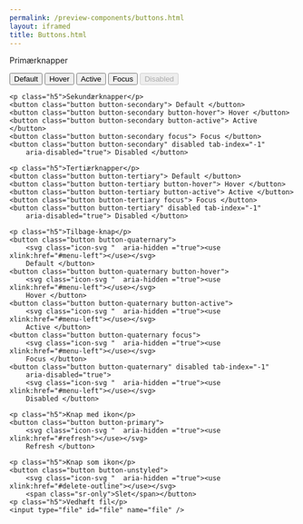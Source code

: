 ```yaml
--- 
permalink: /preview-components/buttons.html
layout: iframed 
title: Buttons.html
---
```

<div class="container pb-8">
    <p class="h5">Primærknapper</p>
    <button class="button button-primary"> Default </button>
    <button class="button button-primary button-hover"> Hover </button>
    <button class="button button-primary button-active"> Active </button>
    <button class="button button-primary focus"> Focus </button>
    <button class="button button-primary" disabled tab-index="-1"
        aria-disabled="true"> Disabled </button>

    <p class="h5">Sekundærknapper</p>
    <button class="button button-secondary"> Default </button>
    <button class="button button-secondary button-hover"> Hover </button>
    <button class="button button-secondary button-active"> Active </button>
    <button class="button button-secondary focus"> Focus </button>
    <button class="button button-secondary" disabled tab-index="-1"
        aria-disabled="true"> Disabled </button>

    <p class="h5">Tertiærknapper</p>
    <button class="button button-tertiary"> Default </button>
    <button class="button button-tertiary button-hover"> Hover </button>
    <button class="button button-tertiary button-active"> Active </button>
    <button class="button button-tertiary focus"> Focus </button>
    <button class="button button-tertiary" disabled tab-index="-1"
        aria-disabled="true"> Disabled </button>

    <p class="h5">Tilbage-knap</p>
    <button class="button button-quaternary">
        <svg class="icon-svg "  aria-hidden ="true"><use xlink:href="#menu-left"></use></svg>
        Default </button>
    <button class="button button-quaternary button-hover">
        <svg class="icon-svg "  aria-hidden ="true"><use xlink:href="#menu-left"></use></svg>
        Hover </button>
    <button class="button button-quaternary button-active">
        <svg class="icon-svg "  aria-hidden ="true"><use xlink:href="#menu-left"></use></svg>
        Active </button>
    <button class="button button-quaternary focus">
        <svg class="icon-svg "  aria-hidden ="true"><use xlink:href="#menu-left"></use></svg>
        Focus </button>
    <button class="button button-quaternary" disabled tab-index="-1"
        aria-disabled="true">
        <svg class="icon-svg "  aria-hidden ="true"><use xlink:href="#menu-left"></use></svg>
        Disabled </button>

    <p class="h5">Knap med ikon</p>
    <button class="button button-primary">
        <svg class="icon-svg "  aria-hidden ="true"><use xlink:href="#refresh"></use></svg>
        Refresh </button>

    <p class="h5">Knap som ikon</p>
    <button class="button button-unstyled">
        <svg class="icon-svg "  aria-hidden ="true"><use xlink:href="#delete-outline"></use></svg>
        <span class="sr-only">Slet</span></button>
    <p class="h5">Vedhæft fil</p>
    <input type="file" id="file" name="file" />
</div>